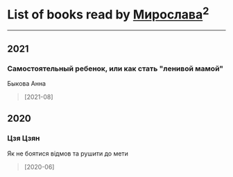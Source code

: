 # List of books read by [Мирослава](https://plus.google.com/u/0/106107989792957993574/)<sup>2</sup>
---

## 2021

### Самостоятельный ребенок, или как стать "ленивой мамой"
Быкова Анна
> [2021-08] 



## 2020

### Цзя Цзян
Як не боятися відмов та рушити до мети
> [2020-06] 



